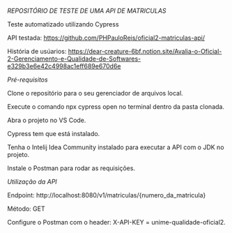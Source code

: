 
*REPOSITÓRIO DE TESTE DE UMA API DE MATRICULAS*


Teste automatizado utilizando Cypress

API testada: https://github.com/PHPauloReis/oficial2-matriculas-api/

História de usúarios: https://dear-creature-6bf.notion.site/Avalia-o-Oficial-2-Gerenciamento-e-Qualidade-de-Softwares-e329b3e6e42c4998ac1eff689e670d6e

*Pré-requisitos*

Clone o repositório para o seu gerenciador de arquivos local.

Execute o comando npx cypress open no terminal dentro da pasta clonada.

Abra o projeto no VS Code.

Cypress tem que está instalado.

Tenha o Intelij Idea Community instalado para executar a API com o JDK no projeto.

Instale o Postman para rodar as requisições.

*Utilização da API*

Endpoint: http://localhost:8080/v1/matriculas/{numero_da_matricula}

Método: GET

Configure o Postman com o header: X-API-KEY = unime-qualidade-oficial2.
